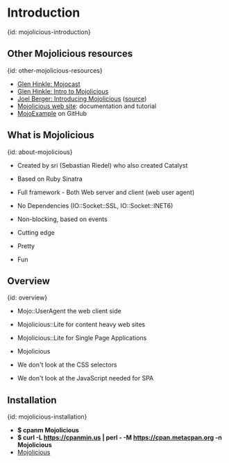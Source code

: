 # Introduction
{id: mojolicious-introduction}

## Other Mojolicious resources
{id: other-mojolicious-resources}

* [Glen Hinkle: Mojocast](http://mojocasts.com/e1)
* [Glen Hinkle: Intro to Mojolicious ](http://mojocasts.com/yapc)
* [Joel Berger: Introducing Mojolicious](https://www.youtube.com/watch?v=1oFF26GyoJk) ([source](https://github.com/jberger/MojoliciousIntroduction))
* [Mojolicious web site](https://mojolicious.org/): documentation and tutorial
* [MojoExample](https://github.com/tempire/MojoExample) on GitHub


## What is Mojolicious
{id: about-mojolicious}

* Created by sri (Sebastian Riedel) who also created Catalyst
* Based on Ruby Sinatra



* Full framework - Both Web server and client (web user agent)
* No Dependencies (IO::Socket::SSL, IO::Socket::INET6)
* Non-blocking, based on events
* Cutting edge
* Pretty
* Fun


## Overview
{id: overview}

* Mojo::UserAgent the web client side
* Mojolicious::Lite for content heavy web sites
* Mojolicious::Lite for Single Page Applications
* Mojolicious


* We don't look at the CSS selectors
* We don't look at the JavaScript needed for SPA


## Installation
{id: mojolicious-installation}

* **$ cpanm Mojolicious**
* **$ curl -L https://cpanmin.us | perl - -M https://cpan.metacpan.org -n Mojolicious**
* [Mojolicious](https://mojolicio.us/)


